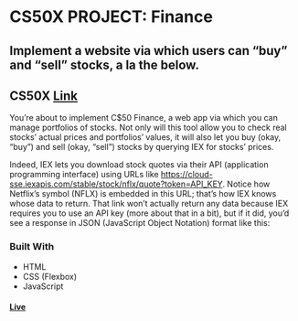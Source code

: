 # CS50X PROJECT: Finance
## Implement a website via which users can “buy” and “sell” stocks, a la the below.

## CS50X [Link](https://cs50.harvard.edu/x/2022/psets/9/finance/)<br>

You’re about to implement C$50 Finance, a web app via which you can manage portfolios of stocks. Not only will this tool allow you to check real stocks’ actual prices and portfolios’ values, it will also let you buy (okay, “buy”) and sell (okay, “sell”) stocks by querying IEX for stocks’ prices.

Indeed, IEX lets you download stock quotes via their API (application programming interface) using URLs like https://cloud-sse.iexapis.com/stable/stock/nflx/quote?token=API_KEY. Notice how Netflix’s symbol (NFLX) is embedded in this URL; that’s how IEX knows whose data to return. That link won’t actually return any data because IEX requires you to use an API key (more about that in a bit), but if it did, you’d see a response in JSON (JavaScript Object Notation) format like this:

### Built With
- HTML <br>
- CSS (Flexbox) <br>
- JavaScript<br>

#### [Live](https://artanmerko.github.io/homepage/)
